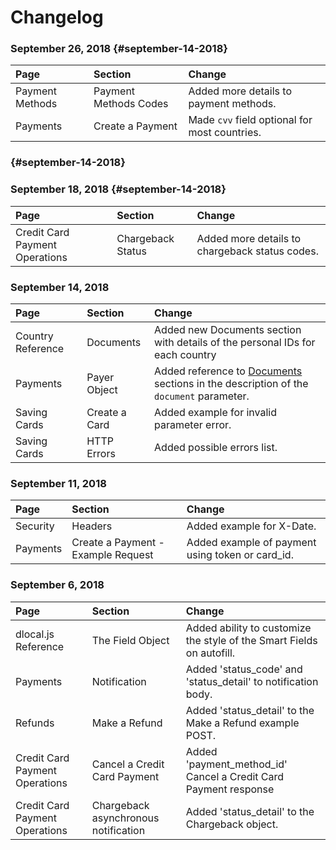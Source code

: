 # Changelog

### September 26, 2018 {#september-14-2018}

| Page | Section | Change |
| :--- | :--- | :--- |
| Payment Methods | Payment Methods Codes | Added more details to payment methods. |
| Payments | Create a Payment | Made `cvv` field optional for most countries. |

###  {#september-14-2018}

### September 18, 2018 {#september-14-2018}

| Page | Section | Change |
| :--- | :--- | :--- |
| Credit Card Payment Operations | Chargeback Status | Added more details to chargeback status codes. |

###

### September 14, 2018

| Page | Section | Change |
| :--- | :--- | :--- |
| Country Reference | Documents | Added new Documents section with details of the personal IDs for each country |
| Payments | Payer Object | Added reference to [Documents](payins-api-reference/country-reference.md#documents) sections in the description of the `document` parameter. |
| Saving Cards | Create a Card | Added example for invalid parameter error. |
| Saving Cards | HTTP Errors | Added possible errors list. |

###

### September 11, 2018

| Page | Section | Change |
| :--- | :--- | :--- |
| Security | Headers | Added example for X-Date. |
| Payments | Create a Payment - Example Request | Added example of payment using token or card\_id. |

###

### September 6, 2018

| Page | Section | Change |
| :--- | :--- | :--- |
| dlocal.js Reference | The Field Object | Added ability to customize the style of the Smart Fields on autofill. |
| Payments | Notification | Added 'status\_code' and 'status\_detail' to notification body. |
| Refunds | Make a Refund | Added 'status\_detail' to the Make a Refund example POST. |
| Credit Card Payment Operations | Cancel  a Credit Card Payment | Added 'payment\_method\_id' Cancel a Credit Card Payment response |
| Credit Card Payment Operations | Chargeback asynchronous notification | Added 'status\_detail' to the Chargeback object. |
